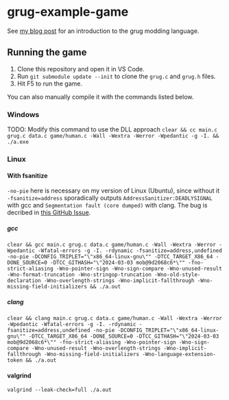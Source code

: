 # grug-example-game

See [my blog post](https://mynameistrez.github.io/2024/02/29/creating-the-perfect-modding-language.html) for an introduction to the grug modding language.

## Running the game

1. Clone this repository and open it in VS Code.
2. Run `git submodule update --init` to clone the `grug.c` and `grug.h` files.
3. Hit F5 to run the game.

You can also manually compile it with the commands listed below.

### Windows

TODO: Modify this command to use the DLL approach
`clear && cc main.c grug.c data.c game/human.c -Wall -Wextra -Werror -Wpedantic -g -I. && ./a.exe`

### Linux

#### With fsanitize

`-no-pie` here is necessary on my version of Linux (Ubuntu), since without it `-fsanitize=address` sporadically outputs `AddressSanitizer:DEADLYSIGNAL` with gcc and `Segmentation fault (core dumped)` with clang. The bug is decribed in [this GitHub Issue](https://github.com/google/sanitizers/issues/856).

##### gcc

`clear && gcc main.c grug.c data.c game/human.c -Wall -Wextra -Werror -Wpedantic -Wfatal-errors -g -I. -rdynamic -fsanitize=address,undefined -no-pie -DCONFIG_TRIPLET="\"x86_64-linux-gnu\"" -DTCC_TARGET_X86_64 -DONE_SOURCE=0 -DTCC_GITHASH="\"2024-03-03 mob@9d2068c6*\"" -fno-strict-aliasing -Wno-pointer-sign -Wno-sign-compare -Wno-unused-result -Wno-format-truncation -Wno-stringop-truncation -Wno-old-style-declaration -Wno-overlength-strings -Wno-implicit-fallthrough -Wno-missing-field-initializers && ./a.out`

##### clang

`clear && clang main.c grug.c data.c game/human.c -Wall -Wextra -Werror -Wpedantic -Wfatal-errors -g -I. -rdynamic -fsanitize=address,undefined -no-pie -DCONFIG_TRIPLET="\"x86_64-linux-gnu\"" -DTCC_TARGET_X86_64 -DONE_SOURCE=0 -DTCC_GITHASH="\"2024-03-03 mob@9d2068c6*\"" -fno-strict-aliasing -Wno-pointer-sign -Wno-sign-compare -Wno-unused-result -Wno-overlength-strings -Wno-implicit-fallthrough -Wno-missing-field-initializers -Wno-language-extension-token && ./a.out`

#### valgrind

`valgrind --leak-check=full ./a.out`
